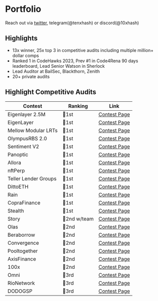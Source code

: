 # Portfolio

Reach out via [twitter](https://twitter.com/10xhash), telegram(@tenxhash) or discord(@10xhash)

## Highlights

- 13x winner, 25x top 3 in competitive audits including multiple million+ dollar comps
- Ranked 1 in CodeHawks 2023, Prev #1 in Code4Rena 90 days leaderboard, Lead Senior Watson in Sherlock
- Lead Auditor at BailSec, Blackthorn, Zenith
- 20+ private audits

## Highlight Competitive Audits

| Contest | Ranking | Link |
| - | - | :-: |
| Eigenlayer 2.5M | 🥇1st | [Contest Page](https://cantina.xyz/code/e7af4986-183d-4764-8bd2-1d6b47f87d99/overview) |
| EigenLayer | 🥇1st | [Contest Page](https://cantina.xyz/competitions/4b6f08a7-e830-4499-9977-08e2c3b32068) |
| Mellow Modular LRTs | 🥇1st | [Contest Page](https://audits.sherlock.xyz/contests/423) |
| OlympusRBS 2.0 | 🥇1st | [Contest Page](https://audits.sherlock.xyz/contests/128) |
| Sentiment V2| 🥇1st | [Contest Page](https://audits.sherlock.xyz/contests/349) |
| Panoptic | 🥇1st | [Contest Page](https://code4rena.com/audits/2023-11-panoptic) |
| Allora | 🥇1st | [Contest Page](https://audits.sherlock.xyz/contests/728) |
| nftPerp | 🥇1st | [Contest Page](https://code4rena.com/audits/2024-01-nftperp-invitational) |
| Teller Lender Groups | 🥇1st | [Contest Page](https://audits.sherlock.xyz/contests/472) |
| DittoETH | 🥇1st | [Contest Page](https://www.codehawks.com/contests/clm871gl00001mp081mzjdlwc) |
| Rain | 🥇1st | [Contest Page](https://audits.sherlock.xyz/contests/679) |
| CopraFinance | 🥇1st | [Contest Page](https://audits.sherlock.xyz/contests/141) |
| Stealth | 🥇1st | [Contest Page](https://audits.sherlock.xyz/contests/201) |
| Story | 🥈2nd w/team | [Contest Page](https://cantina.xyz/code/0561defa-eeb2-4a74-8884-5d7a873afa58/overview) |
| Olas | 🥈2nd | [Contest Page](https://code4rena.com/audits/2023-12-olas) |
| Beraborrow | 🥈2nd | [Contest Page](https://cantina.xyz/code/d4835c42-fc76-4fea-8e2c-70449237fc0e/overview) |
| Convergence | 🥈2nd | [Contest Page](https://audits.sherlock.xyz/contests/126) |
| Pooltogether | 🥈2nd | [Contest Page](https://audits.sherlock.xyz/contests/225) |
| AxisFinance | 🥈2nd | [Contest Page](https://audits.sherlock.xyz/contests/206) |
| 100x | 🥈2nd | [Contest Page](https://audits.sherlock.xyz/contests/153) |
| Omni | 🥉3rd  | [Contest Page](https://cantina.xyz/competitions/d139882b-2d3a-49ac-9849-9dccef584090) |
| RioNetwork | 🥉3rd | [Contest Page](https://audits.sherlock.xyz/contests/176) |
| DODOGSP | 🥉3rd | [Contest Page](https://audits.sherlock.xyz/contests/135) |
